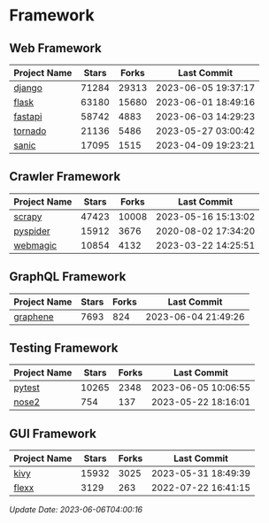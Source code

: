 # Framework

## Web Framework
| Project Name | Stars | Forks | Last Commit |
| ------------ | ----- | ----- | ----------- |
| [django](https://github.com/django/django) | 71284 | 29313 | 2023-06-05 19:37:17 |
| [flask](https://github.com/pallets/flask) | 63180 | 15680 | 2023-06-01 18:49:16 |
| [fastapi](https://github.com/tiangolo/fastapi) | 58742 | 4883 | 2023-06-03 14:29:23 |
| [tornado](https://github.com/tornadoweb/tornado) | 21136 | 5486 | 2023-05-27 03:00:42 |
| [sanic](https://github.com/sanic-org/sanic) | 17095 | 1515 | 2023-04-09 19:23:21 |

## Crawler Framework
| Project Name | Stars | Forks | Last Commit |
| ------------ | ----- | ----- | ----------- |
| [scrapy](https://github.com/scrapy/scrapy) | 47423 | 10008 | 2023-05-16 15:13:02 |
| [pyspider](https://github.com/binux/pyspider) | 15912 | 3676 | 2020-08-02 17:34:20 |
| [webmagic](https://github.com/code4craft/webmagic) | 10854 | 4132 | 2023-03-22 14:25:51 |

## GraphQL Framework
| Project Name | Stars | Forks | Last Commit |
| ------------ | ----- | ----- | ----------- |
| [graphene](https://github.com/graphql-python/graphene) | 7693 | 824 | 2023-06-04 21:49:26 |

## Testing Framework
| Project Name | Stars | Forks | Last Commit |
| ------------ | ----- | ----- | ----------- |
| [pytest](https://github.com/pytest-dev/pytest) | 10265 | 2348 | 2023-06-05 10:06:55 |
| [nose2](https://github.com/nose-devs/nose2) | 754 | 137 | 2023-05-22 18:16:01 |

## GUI Framework
| Project Name | Stars | Forks | Last Commit |
| ------------ | ----- | ----- | ----------- |
| [kivy](https://github.com/kivy/kivy) | 15932 | 3025 | 2023-05-31 18:49:39 |
| [flexx](https://github.com/flexxui/flexx) | 3129 | 263 | 2022-07-22 16:41:15 |

*Update Date: 2023-06-06T04:00:16*